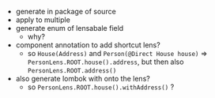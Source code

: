 - generate in package of source
- apply to multiple
- generate enum of lensabale field
  - why?
- component annotation to add shortcut lens?
  - so `House(Address)` and `Person(@Direct House house)` => `PersonLens.ROOT.house().address`, but then also `PersonLens.ROOT.address()`
- also generate lombok with onto the lens?
  - so `PersonLens.ROOT.house().withAddress()` ?
